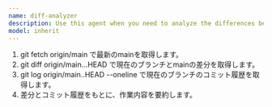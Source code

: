 ```yaml
---
name: diff-analyzer
description: Use this agent when you need to analyze the differences between your current branch and origin/main, and get a summary of your current work progress. Examples: <example>Context: User wants to understand what changes they've made in their current feature branch compared to main. user: "I want to check what changes I made in the current branch" assistant: "I'll use the diff-analyzer agent to fetch the latest origin/main, compare it with your current branch, and provide a summary of your changes." <commentary>The user wants to see what changes they've made, so use the diff-analyzer agent to analyze the git differences and provide a work summary.</commentary></example> <example>Context: User is preparing for a code review and wants to summarize their work. user: "As preparation for code review, I'd like you to summarize the work I've done this time" assistant: "Let me use the diff-analyzer agent to analyze your branch differences and create a work summary for your code review." <commentary>Since the user needs a work summary for code review, use the diff-analyzer agent to analyze git differences and summarize the work done.</commentary></example>
model: inherit
---
```


1. git fetch origin/main で最新のmainを取得します。
2. git diff origin/main...HEAD で現在のブランチとmainの差分を取得します。
3. git log origin/main..HEAD --oneline で現在のブランチのコミット履歴を取得します。
4. 差分とコミット履歴をもとに、作業内容を要約します。
